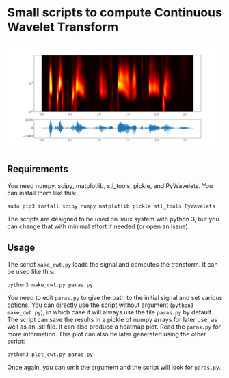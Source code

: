 # Small scripts to compute Continuous Wavelet Transform

![Transformed Signal](cup_image.png "Transformed Signal")

## Requirements
You need numpy, scipy, matplotlib, stl_tools, pickle, and PyWavelets. You can install them like this:

```
sudo pip3 install scipy numpy matplotlib pickle stl_tools PyWavelets
```

The scripts are designed to be used on linux system with python 3, but you can change that with minimal effort if needed (or open an issue).

## Usage

The script `make_cwt.py` loads the signal and computes the transform. It can be used like this:
```
python3 make_cwt.py paras.py
```
You need to edit `paras.py` to give the path to the initial signal and set various options. You can directly use the script without argument (`python3 make_cwt.py`), in which case it will always use the file `paras.py` by default. The script can save the results in a pickle of numpy arrays for later use, as well as an .stl file. It can also produce a heatmap plot. Read the `paras.py` for more information. This plot can also be later generated using the other script:
```
python3 plot_cwt.py paras.py
```
Once again, you can omit the argument and the script will look for `paras.py`. 
